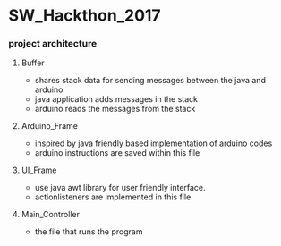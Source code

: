 # SW_Hackthon_2017


### project architecture
1. Buffer
   - shares stack data for sending messages between the java and arduino 
   - java application adds messages in the stack
   - arduino reads the messages from the stack 

2. Arduino_Frame 
   - inspired by java friendly based implementation of arduino codes 
   - arduino instructions are saved within this file 

3. UI_Frame
   - use java awt library for user friendly interface. 
   - actionlisteners are implemented in this file  

4. Main_Controller
   - the file that runs the program 
